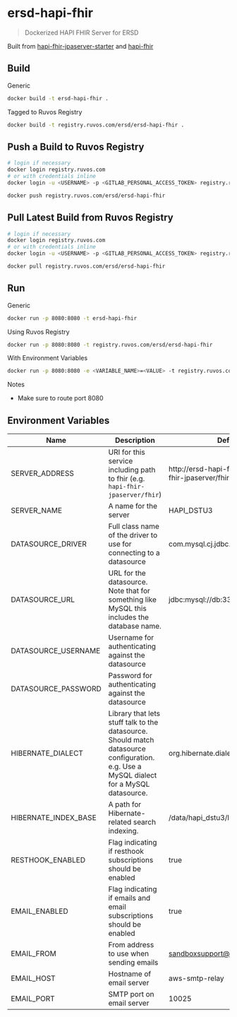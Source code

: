 # ersd-hapi-fhir
> Dockerized HAPI FHIR Server for ERSD

Built from [hapi-fhir-jpaserver-starter](https://github.com/hapifhir/hapi-fhir-jpaserver-starter) and [hapi-fhir](https://github.com/lantanagroup/hapi-fhir)

## Build
Generic
```bash
docker build -t ersd-hapi-fhir .
```
Tagged to Ruvos Registry
```bash
docker build -t registry.ruvos.com/ersd/ersd-hapi-fhir .
```

## Push a Build to Ruvos Registry
```bash
# login if necessary
docker login registry.ruvos.com
# or with credentials inline
docker login -u <USERNAME> -p <GITLAB_PERSONAL_ACCESS_TOKEN> registry.ruvos.com

docker push registry.ruvos.com/ersd/ersd-hapi-fhir
```

## Pull Latest Build from Ruvos Registry
```bash
# login if necessary
docker login registry.ruvos.com
# or with credentials inline
docker login -u <USERNAME> -p <GITLAB_PERSONAL_ACCESS_TOKEN> registry.ruvos.com

docker pull registry.ruvos.com/ersd/ersd-hapi-fhir
```


## Run
Generic
```bash
docker run -p 8080:8080 -t ersd-hapi-fhir
```
Using Ruvos Registry
```bash
docker run -p 8080:8080 -t registry.ruvos.com/ersd/ersd-hapi-fhir
```
With Environment Variables
```bash
docker run -p 8080:8080 -e <VARIABLE_NAME>=<VALUE> -t registry.ruvos.com/ersd/ersd-hapi-fhir
```

Notes
- Make sure to route port 8080


## Environment Variables
|Name|Description|Default|
|---|---|---|
|SERVER_ADDRESS|URI for this service including path to fhir (e.g. `hapi-fhir-jpaserver/fhir`)|http://ersd-hapi-fhir:8080/hapi-fhir-jpaserver/fhir|
|SERVER_NAME|A name for the server|HAPI_DSTU3|
|DATASOURCE_DRIVER|Full class name of the driver to use for connecting to a datasource|com.mysql.cj.jdbc.Driver|
|DATASOURCE_URL|URL for the datasource. Note that for something like MySQL this includes the database name.|jdbc:mysql://db:3306/hapi_dstu3|
|DATASOURCE_USERNAME|Username for authenticating against the datasource||
|DATASOURCE_PASSWORD|Password for authenticating against the datasource||
|HIBERNATE_DIALECT|Library that lets stuff talk to the datasource. Should match datasource configuration. e.g. Use a MySQL dialect for a MySQL datasource.|org.hibernate.dialect.MySQL5Dialect|
|HIBERNATE_INDEX_BASE|A path for Hibernate-related search indexing.|/data/hapi_dstu3/lucenefiles|
|RESTHOOK_ENABLED|Flag indicating if resthook subscriptions should be enabled|true|
|EMAIL_ENABLED|Flag indicating if emails and email subscriptions should be enabled|true|
|EMAIL_FROM|From address to use when sending emails|sandboxsupport@aimsplatform.com|
|EMAIL_HOST|Hostname of email server|aws-smtp-relay|
|EMAIL_PORT|SMTP port on email server|10025|
